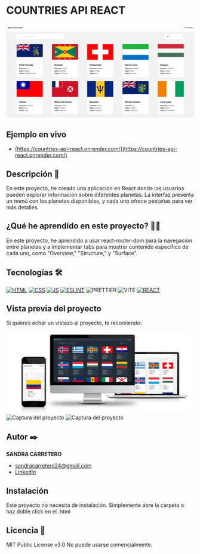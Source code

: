 # COUNTRIES API REACT
![Imagen del proyecto](https://github.com/SandraCarretero/countries-api-react/blob/main/public/images/countries_landing.png)

## Ejemplo en vivo

  - [https://countries-api-react.onrender.com/](https://countries-api-react.onrender.com/)

## Descripción 📑


En este proyecto, he creado una aplicación en React donde los usuarios pueden explorar información sobre diferentes planetas. La interfaz presenta un menú con los planetas disponibles, y cada uno ofrece pestañas para ver más detalles.

## ¿Qué he aprendido en este proyecto? 🙇🏻

En este proyecto, he aprendido a usar react-router-dom para la navegación entre planetas y a implementar tabs para mostrar contenido específico de cada uno, como "Overview," "Structure," y "Surface".

## Tecnologías 🛠

<!-- Iconos sacados de: https://github.com/hendrasob/badges/blob/master/README.md y https://github.com/alexandresanlim/Badges4-README.md-Profile -->

[![HTML](https://img.shields.io/badge/HTML5-E34F26?style=for-the-badge&logo=html5&logoColor=white)](https://es.wikipedia.org/wiki/HTML5)
[![CSS](https://img.shields.io/badge/CSS3-1572B6?style=for-the-badge&logo=css3&logoColor=white)](https://es.wikipedia.org/wiki/CSS)
[![JS](https://img.shields.io/badge/JavaScript-F7DF1E?style=for-the-badge&logo=javascript&logoColor=black)](https://es.wikipedia.org/wiki/JavaScript)
[![ESLINT](https://img.shields.io/badge/eslint-3A33D1?style=for-the-badge&logo=eslint&logoColor=white)](https://en.wikipedia.org/wiki/ESLint)
![PRETTIER](https://img.shields.io/badge/prettier-1A2C34?style=for-the-badge&logo=prettier&logoColor=F7BA3E)
![VITE](https://img.shields.io/badge/Vite-B73BFE?style=for-the-badge&logo=vite&logoColor=FFD62E)
[![REACT](https://img.shields.io/badge/-ReactJs-61DAFB?logo=react&logoColor=white&style=for-the-badge)](https://es.wikipedia.org/wiki/React)

## Vista previa del proyecto

Si quieres echar un vistazo al proyecto, te recomiendo:

![Captura del proyecto](https://github.com/SandraCarretero/countries-api-react/blob/main/public/images/countries.png)
![Captura del proyecto](https://github.com/SandraCarretero/rock-paper-scissors/blob/main/src/assets/images/countries-pages.png)
![Captura del proyecto](https://github.com/SandraCarretero/rock-paper-scissors/blob/main/src/assets/images/countries-pages2.png)

## Autor ✒️

**SANDRA CARRETERO**

- [sandracarretero24@gmail.com](sandracarretero24@gmail.com)
- [LinkedIn](https://www.linkedin.com/in/sandra-carretero-lopez/)
<!-- - [Porfolio web](https://tu-dominio.com/) -->

## Instalación

Este proyecto no necesita de instalación. Simplemente abre la carpeta o haz doble click en el .html

## Licencia 📄

MIT Public License v3.0
No puede usarse comencialmente.
